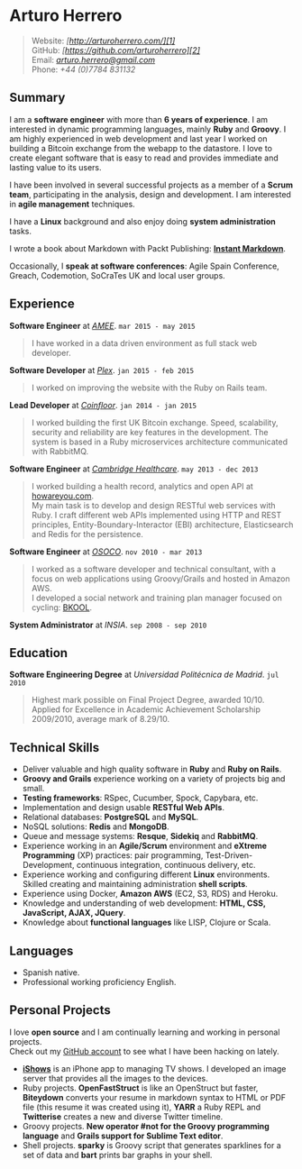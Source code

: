 # Arturo Herrero

> Website: *[http://arturoherrero.com/][1]*  
> GitHub: *[https://github.com/arturoherrero][2]*  
> Email: *<arturo.herrero@gmail.com>*  
> Phone: *+44 (0)7784 831132*


## Summary
<!--
Multiline Comment 1
-->

I am a **software engineer** with more than **6 years of experience**. I am interested
in dynamic programming languages, mainly **Ruby** and **Groovy**. I am highly
experienced in web development and last year I worked on building a
Bitcoin exchange from the webapp to the datastore. I love to create elegant
software that is easy to read and provides immediate and lasting value to its users.

I have been involved in several successful projects as a member of a **Scrum
team**, participating in the analysis, design and development. I am interested
in **agile management** techniques.

I have a **Linux** background and also enjoy doing **system administration**
tasks.

I wrote a book about Markdown with Packt Publishing: **[Instant Markdown][3]**.

Occasionally, I **speak at software conferences**: Agile Spain Conference,
Greach, Codemotion, SoCraTes UK and local user groups.

<!--
Multiline comment 2
-->

## Experience

**Software Engineer** at *[AMEE][11]*. `mar 2015 - may 2015`  
> I have worked in a data driven environment as full stack web developer.

**Software Developer** at *[Plex][10]*. `jan 2015 - feb 2015`  
> I worked on improving the website with the Ruby on Rails team.

**Lead Developer** at *[Coinfloor][4]*. `jan 2014 - jan 2015`  
> I worked building the first UK Bitcoin exchange. Speed, scalability, security and
reliability are key features in the development. The system is based in a Ruby
microservices architecture communicated with RabbitMQ.

**Software Engineer** at *[Cambridge Healthcare][5]*. `may 2013 - dec 2013`  
> I worked building a health record, analytics and open API at [howareyou.com][6].  
My main task is to develop and design RESTful web services with Ruby. I craft
different web APIs implemented using HTTP and REST principles,
Entity-Boundary-Interactor (EBI) architecture, Elasticsearch and Redis for the
persistence.

**Software Engineer** at *[OSOCO][7]*. `nov 2010 - mar 2013`  
> I worked as a software developer and technical consultant, with a focus on
web applications using Groovy/Grails and hosted in Amazon AWS.  
I developed a social network and training plan manager focused on cycling:
[BKOOL][8].

**System Administrator** at *INSIA*. `sep 2008 - sep 2010`  


## Education

**Software Engineering Degree** at *Universidad Politécnica de Madrid*. `jul 2010`  
> Highest mark possible on Final Project Degree, awarded 10/10.  
> Applied for Excellence in Academic Achievement Scholarship 2009/2010, average mark of 8.29/10.


## Technical Skills

- Deliver valuable and high quality software in **Ruby** and **Ruby on Rails**.
- **Groovy and Grails** experience working on a variety of projects big and small.
- **Testing frameworks**: RSpec, Cucumber, Spock, Capybara, etc.
- Implementation and design usable **RESTful Web APIs**.
- Relational databases: **PostgreSQL** and **MySQL**.
- NoSQL solutions: **Redis** and **MongoDB**.
- Queue and message systems: **Resque**, **Sidekiq** and **RabbitMQ**.
- Experience working in an **Agile/Scrum** environment and **eXtreme
  Programming** (XP) practices: pair programming, Test-Driven-Development,
  continuous integration, continuous delivery, etc.
- Experience working and configuring different **Linux** environments. Skilled
  creating and maintaining administration **shell scripts**.
- Experience using Docker, **Amazon AWS** (EC2, S3, RDS) and Heroku.
- Knowledge and understanding of web development: **HTML, CSS, JavaScript, AJAX, JQuery**.
- Knowledge about **functional languages** like LISP, Clojure or Scala.


## Languages

- Spanish native.
- Professional working proficiency English.


## Personal Projects

I love **open source** and I am continually learning and working in personal projects.  
Check out my [GitHub account][2] to see what I have been hacking on lately.

- **[iShows][9]** is an iPhone app to managing TV shows. I developed an image
  server that provides all the images to the devices.
- Ruby projects. **OpenFastStruct** is like an OpenStruct but faster, **Biteydown**
  converts your resume in markdown syntax to HTML or PDF file (this resume it was
  created using it), **YARR** a Ruby REPL and **Twitterise** creates a new and
  diverse Twitter timeline.
- Groovy projects. **New operator #not for the Groovy programming language** and
  **Grails support for Sublime Text editor**.
- Shell projects. **sparky** is Groovy script that generates sparklines for a
  set of data and **bart** prints bar graphs in your shell.


[1]: http://arturoherrero.com/
[2]: http://github.com/arturoherrero
[3]: http://packtpub.com/web-development/instant-markdown-instant
[4]: http://coinfloor.co.uk
[5]: http://cambridgehealthcare.com/
[6]: http://howareyou.com/
[7]: http://osoco.es/
[8]: http://bkool.com/
[9]: http://ishowsapp.com/
[10]: https://plex.tv/
[11]: https://www.amee.com/
